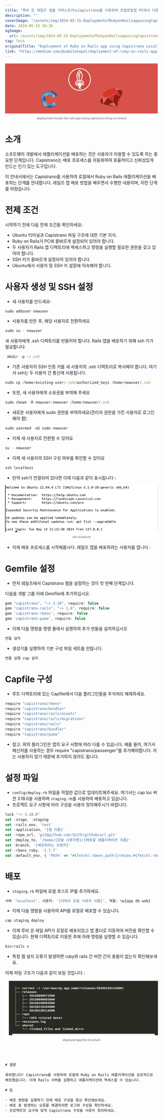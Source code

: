 ```yaml
---
title: "루비 온 레일즈 앱을 커피스트라노Capistrano를 사용하여 로컬로동일 PC에서 다른 사용자에게 배포하기"
description: ""
coverImage: "/assets/img/2024-05-15-DeploymentofRubyonRailsappusingCapistranoLocallyFromoneusertoanotheronthesamePC_0.png"
date: 2024-05-15 10:39
ogImage: 
  url: /assets/img/2024-05-15-DeploymentofRubyonRailsappusingCapistranoLocallyFromoneusertoanotheronthesamePC_0.png
tag: Tech
originalTitle: "Deployment of Ruby on Rails app using Capistrano Locally(From one user to another on the same PC)"
link: "https://medium.com/@sabitanepal/deployment-of-ruby-on-rails-app-using-capistrano-locally-from-one-user-to-another-on-the-same-pc-77fa551294ab"
---
```



<img src="/assets/img/2024-05-15-DeploymentofRubyonRailsappusingCapistranoLocallyFromoneusertoanotheronthesamePC_0.png" />

# 소개

소프트웨어 개발에서 애플리케이션을 배포하는 것은 사용자가 이용할 수 있도록 하는 중요한 단계입니다. Capistrano는 배포 프로세스를 자동화하여 효율적이고 신뢰성있게 만드는 인기 있는 도구입니다.

이 안내서에서는 Capistrano를 사용하여 로컬에서 Ruby on Rails 애플리케이션을 배포하는 단계를 안내합니다. 레일즈 앱 배포 방법을 배우면서 수행한 내용이며, 이런 단계를 따랐습니다.



# 전제 조건

시작하기 전에 다음 전제 조건을 확인하세요:

- Ubuntu 터미널과 Capistrano 파일 구조에 대한 기본 지식.
- Ruby on Rails가 PC에 올바르게 설정되어 있어야 합니다.
- 두 사용자가 Rails 앱 디렉토리에 액세스하고 명령을 실행할 필요한 권한을 갖고 있어야 합니다.
- SSH 키가 올바르게 설정되어 있어야 합니다.
- Ubuntu에서 사용자 및 SSH 키 설정에 익숙해야 합니다.

# 사용자 생성 및 SSH 설정



- 새 사용자를 만드세요:

```js
sudo adduser newuser
```

- 사용자를 만든 후, 해당 사용자로 전환하세요

```js
sudo su - newuser
```



새 사용자에게 .ssh 디렉토리를 만들어야 합니다. Rails 앱을 배포하기 위해 ssh 키가 필요합니다.

```js
 mkdir -p ~/.ssh
```

- 기존 사용자의 SSH 인증 키를 새 사용자의 .ssh 디렉토리로 복사해야 합니다. 여기서 ssh는 두 사용자 간 통신에 사용됩니다.

```js
sudo cp /home/existing-user/.ssh/authorized_keys /home/newuser/.ssh
```



- 또한, 새 사용자에게 소유권을 부여해 주세요

```js
sudo chown -R newuser:newuser /home/newuser/.ssh
```

- 새로운 사용자에게 sudo 권한을 부여하세요(관리자 권한을 가진 사용자로 로그인해야 함)

```js
sudo usermod -aG sudo newuser
```



- 이제 새 사용자로 전환할 수 있어요

```js
su - newuser
```

- 이제 새 사용자의 SSH 구성 여부를 확인할 수 있어요

```js
ssh localhost
```



- 만약 ssh가 연결되어 있다면 이제 다음과 같이 표시됩니다 :

![Deployment of Ruby on Rails app using Capistrano Locally From one user to another on the same PC](/assets/img/2024-05-15-DeploymentofRubyonRailsappusingCapistranoLocallyFromoneusertoanotheronthesamePC_1.png)

- 이제 배포 프로세스를 시작해봅시다. 레일즈 앱을 배포하려는 사용자를 엽니다 :

# Gemfile 설정



- 먼저 레일즈에서 Capistrano 젬을 설정하는 것이 첫 번째 단계입니다.

다음을 개발 그룹 아래 Gemfile에 추가하십시오.

```js
gem "capistrano", "~> 3.10", require: false
gem "capistrano-rails", "~> 1.6", require: false 
gem 'capistrano-rbenv', require: false   
gem 'capistrano-puma', require: false
```

- 이제 다음 명령을 명령 줄에서 실행하여 추가 번들을 설치하십시오



```js
번들 설치
```

- 생성기를 실행하여 기본 구성 파일 세트를 만듭니다.

```js
번들 실행 cap 설치
```

# Capfile 구성



- 루트 디렉토리에 있는 Capfile에서 다음 플러그인들을 주석처리 해제하세요.

```js
require "capistrano/rbenv" 
require "capistrano/bundler"
require "capistrano/rails/assets"
require "capistrano/rails/migrations" 
require "capistrano/rails" 
require "capistrano/bundler"
require "capistrano/puma"
```

- 참고: 위의 플러그인은 앱의 요구 사항에 따라 다를 수 있습니다. 예를 들어, 여기서 패신저를 사용하는 경우 require "capistrano/passenger"를 추가해야합니다. 저는 사용하지 않기 때문에 추가하지 않아도 됩니다.

# 설정 파일



- `config/deploy.rb` 파일을 적절한 값으로 업데이트해주세요. 여기서는 cap loc 버전 3.18.0을 사용하며 `staging.rb`를 사용하여 배포하고 있습니다.
- 프로젝트 요구 사항에 따라 구성을 사용자 정의해주시기 바랍니다.

```js
lock "~> 3.18.0"
set :stage, :staging 
set :rails_env, 'test' 
set :application, '{앱 이름}' 
set :repo_url, 'git@github.com:당신의/github/url.git' 
set :deploy_to, '/home/{로컬 사용자명}/{배포할 애플리케이션 이름}' 
set :branch, '{배포하려는 브랜치}' 
set :rbenv_ruby, '2.7.7' 
set :default_env, { 'PATH' => "#{fetch(:rbenv_path)}/shims:#{fetch(:rbenv_path)}/bin:$PATH", 'RBENV_VERSION' => fetch(:rbenv_ruby) }
```

# 배포

- `staging.rb` 파일에 로컬 호스트 IP를 추가하세요.



```js
서버 'localhost', 사용자: '{귀하의 로컬 사용자 이름}', 역할: %w{app db web}
```

- 이제 다음 명령을 사용하여 API를 로컬로 배포할 수 있습니다.

```js
cap staging deploy
```

- 이제 루비 온 레일 API가 로컬로 배포되었고 앱 폴더로 이동하여 버전을 확인할 수 있습니다. 현재 디렉토리로 이동한 후에 아래 명령을 실행할 수 있습니다.



```js
bin/rails s
```

- 특정 젬 설치 오류가 발생하면 ruby와 rails 간 버전 간의 충돌이 없는지 확인해보세요.

이제 파일 구조가 다음과 같이 보일 것입니다 :

![image](/assets/img/2024-05-15-DeploymentofRubyonRailsappusingCapistranoLocallyFromoneusertoanotheronthesamePC_2.png)
```



# 결론

축하합니다! Capistrano를 사용하여 로컬에 Ruby on Rails 애플리케이션을 성공적으로 배포했습니다. 이제 Rails 서버를 실행하고 애플리케이션에 액세스할 수 있습니다.

# 팁

- 배포 명령을 실행하기 전에 배포 구성을 항상 확인해보세요.
- 배포 중 발생하는 오류를 해결하려면 로그와 구성을 확인하세요.
- 프로젝트의 요구에 맞게 Capistrano 구성을 사용자 정의하세요.